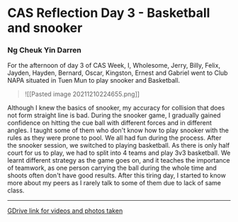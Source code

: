 # CAS Reflection Day 3 - Basketball and snooker
### Ng Cheuk Yin Darren

For the afternoon of day 3 of CAS Week, I, Wholesome, Jerry, Billy, Felix, Jayden, Hayden, Bernard, Oscar, Kingston, Ernest and Gabriel went to Club NAPA situated in Tuen Mun to play snooker and Basketball.
> ![[Pasted image 20211210224655.png]]

Although I knew the basics of snooker, my accuracy for collision that does not form straight line is bad. During the snooker game, I gradually gained confidence on hitting the cue ball with different forces and in different angles.
I taught some of them who don't know how to play snooker with the rules as they were prone to pool. We all had fun during the process.
After the snooker session, we switched to playing basketball. As there is only half court for us to play, we had to split into 4 teams and play 3v3 basketball.
We learnt different strategy as the game goes on, and it teaches the importance of teamwork, as one person carrying the ball during the whole time and shoots often don't have good results.
After this tiring day, I started to know more about my peers as I rarely talk to some of them due to lack of same class.

---

[GDrive link for videos and photos taken](https://drive.google.com/drive/folders/1o3mFP2mFUBp6rng_3WT1EvxLmMLWpg6L)